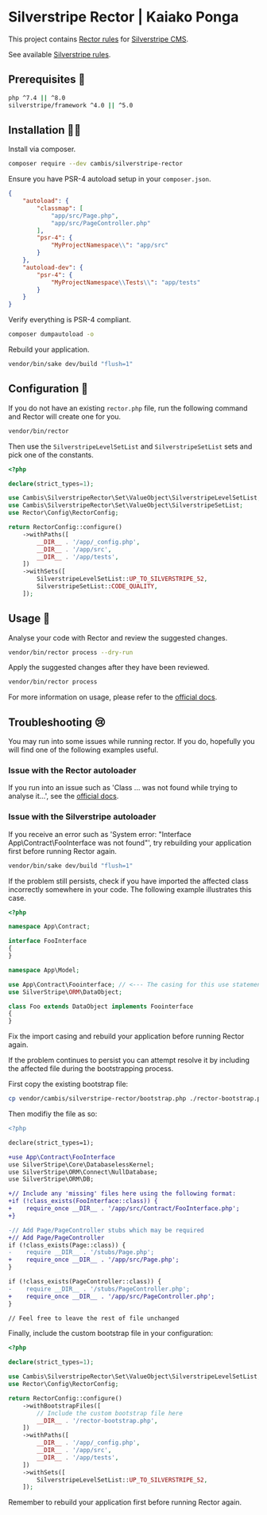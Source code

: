 # Silverstripe Rector | Kaiako Ponga

This project contains [Rector rules](https://github.com/rectorphp/rector) for [Silverstripe CMS](https://github.com/silverstripe).

See available [Silverstripe rules](docs/rector_rules_overview.md).

## Prerequisites 🦺

```sh
php ^7.4 || ^8.0
silverstripe/framework ^4.0 || ^5.0
```

## Installation 👷‍♀️

Install via composer.

```sh
composer require --dev cambis/silverstripe-rector
```

Ensure you have PSR-4 autoload setup in your `composer.json`.

```json
{
    "autoload": {
        "classmap": [
            "app/src/Page.php",
            "app/src/PageController.php"
        ],
        "psr-4": {
            "MyProjectNamespace\\": "app/src"
        }
    },
    "autoload-dev": {
        "psr-4": {
            "MyProjectNamespace\\Tests\\": "app/tests"
        }
    }
}
```

Verify everything is PSR-4 compliant.

```sh
composer dumpautoload -o
```

Rebuild your application.

```sh
vendor/bin/sake dev/build "flush=1"
```

## Configuration 🚧

If you do not have an existing `rector.php` file, run the following command and Rector will create one for you.

```sh
vendor/bin/rector
```

Then use the `SilverstripeLevelSetList` and `SilverstripeSetList` sets and pick one of the constants.

```php
<?php

declare(strict_types=1);

use Cambis\SilverstripeRector\Set\ValueObject\SilverstripeLevelSetList;
use Cambis\SilverstripeRector\Set\ValueObject\SilverstripeSetList;
use Rector\Config\RectorConfig;

return RectorConfig::configure()
    ->withPaths([
        __DIR__ . '/app/_config.php',
        __DIR__ . '/app/src',
        __DIR__ . '/app/tests',
    ])
    ->withSets([
        SilverstripeLevelSetList::UP_TO_SILVERSTRIPE_52,
        SilverstripeSetList::CODE_QUALITY,
    ]);
```

## Usage 🏃

Analyse your code with Rector and review the suggested changes.

```sh
vendor/bin/rector process --dry-run
```

Apply the suggested changes after they have been reviewed.

```sh
vendor/bin/rector process
```

For more information on usage, please refer to the [official docs](https://getrector.com/documentation).

## Troubleshooting 😢

You may run into some issues while running rector. If you do, hopefully you will find one of the following examples useful.

### Issue with the Rector autoloader

If you run into an issue such as 'Class ... was not found while trying to analyse it...', see the [official docs](https://getrector.com/documentation/static-reflection-and-autoload).

### Issue with the Silverstripe autoloader

If you receive an error such as 'System error: "Interface App\Contract\FooInterface was not found"', try rebuilding your application first before running Rector again.

```sh
vendor/bin/sake dev/build "flush=1"
```

If the problem still persists, check if you have imported the affected class incorrectly somewhere in your code. The following example illustrates this case. 

```php
<?php

namespace App\Contract;

interface FooInterface
{
}

namespace App\Model;

use App\Contract\Foointerface; // <--- The casing for this use statement is wrong and will likely cause an error.
use SilverStripe\ORM\DataObject;

class Foo extends DataObject implements Foointerface
{
}
```

Fix the import casing and rebuild your application before running Rector again.

If the problem continues to persist you can attempt resolve it by including the affected file during the bootstrapping process.

First copy the existing bootstrap file:

```sh
cp vendor/cambis/silverstripe-rector/bootstrap.php ./rector-bootstrap.php
```

Then modifiy the file as so:

```diff
<?php

declare(strict_types=1);

+use App\Contract\FooInterface
use SilverStripe\Core\DatabaselessKernel;
use SilverStripe\ORM\Connect\NullDatabase;
use SilverStripe\ORM\DB;

+// Include any 'missing' files here using the following format:
+if (!class_exists(FooInterface::class)) {
+    require_once __DIR__ . '/app/src/Contract/FooInterface.php';
+}

-// Add Page/PageController stubs which may be required
+// Add Page/PageController
if (!class_exists(Page::class)) {
-    require __DIR__ . '/stubs/Page.php';
+    require_once __DIR__ . '/app/src/Page.php';
}

if (!class_exists(PageController::class)) {
-    require __DIR__ . '/stubs/PageController.php';
+    require_once __DIR__ . '/app/src/PageController.php';
}

// Feel free to leave the rest of file unchanged
```

Finally, include the custom bootstrap file in your configuration:

```php
<?php

declare(strict_types=1);

use Cambis\SilverstripeRector\Set\ValueObject\SilverstripeLevelSetList;
use Rector\Config\RectorConfig;

return RectorConfig::configure()
    ->withBootstrapFiles([
        // Include the custom bootstrap file here
        __DIR__ . '/rector-bootstrap.php',
    ])
    ->withPaths([
        __DIR__ . '/app/_config.php',
        __DIR__ . '/app/src',
        __DIR__ . '/app/tests',
    ])
    ->withSets([
        SilverstripeLevelSetList::UP_TO_SILVERSTRIPE_52,
    ]);
```

Remember to rebuild your application first before running Rector again.
